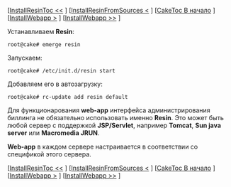 [[InstallResinToc <<](.md) ] [[InstallResinFromSources <](.md) ] [[CakeToc В начало](.md) ] [[InstallWebapp >](.md) ] [[InstallWebapp >>](.md) ]

Устанавливаем **Resin**:
```
root@cake# emerge resin
```

Запускаем:
```
root@cake# /etc/init.d/resin start
```

Добавляем его в автозагрузку:
```
root@cake# rc-update add resin default
```

Для функционарования **web-app** интерфейса администрирования биллинга не обязательно использовать именно **Resin**. Это может быть любой сервер с поддержкой **JSP/Servlet**, например **Tomcat**, **Sun java server** или **Macromedia JRUN**.

**Web-app** в каждом сервере настраивается в соответствии со спецификой этого сервера.

[[InstallResinToc <<](.md) ] [[InstallResinFromSources <](.md) ] [[CakeToc В начало](.md) ] [[InstallWebapp >](.md) ] [[InstallWebapp >>](.md) ]